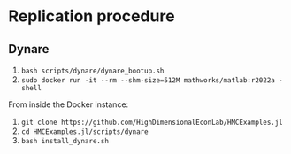 # Replication procedure

## Dynare 

1. `bash scripts/dynare/dynare_bootup.sh`
2. `sudo docker run -it --rm --shm-size=512M mathworks/matlab:r2022a -shell`

From inside the Docker instance:
1. `git clone https://github.com/HighDimensionalEconLab/HMCExamples.jl`
2. `cd HMCExamples.jl/scripts/dynare`
3. `bash install_dynare.sh`

